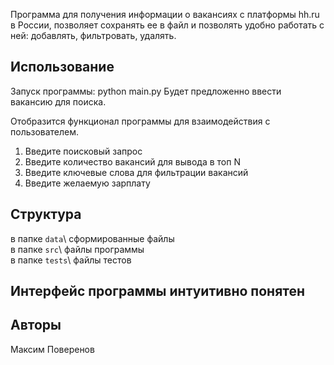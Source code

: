 Программа для получения информации о вакансиях с платформы hh.ru в России, позволяет сохранять ее в файл и позволять 
удобно работать с ней: добавлять, фильтровать, удалять.

## Использование
Запуск программы: python main.py
Будет предложенно ввести вакансию для поиска.

Отобразится функционал программы для взаимодействия с пользователем.

1. Введите поисковый запрос
2. Введите количество вакансий для вывода в топ N
3. Введите ключевые слова для фильтрации вакансий
4. Введите желаемую зарплату

## Структура

в папке `data`\ сформированные файлы\
в папке `src`\ файлы программы\
в папке `tests`\ файлы тестов


## Интерфейс программы интуитивно понятен
## Авторы
Максим Поверенов